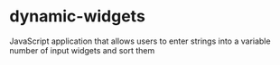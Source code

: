 # dynamic-widgets
JavaScript application that allows users to enter strings into a variable number of input widgets and sort them
